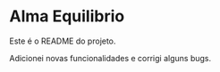 ﻿# Alma Equilibrio
Este é o README do projeto.

Adicionei novas funcionalidades e corrigi alguns bugs.

